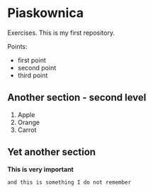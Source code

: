 # Piaskownica
Exercises. This is my first repository.

Points:
* first point
* second point
* third point

## Another section - second level

1. Apple
2. Orange
3. Carrot

## Yet another section

**This is very important**

``and this is something I do not remember``
